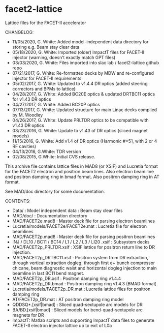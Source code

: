 # facet2-lattice
Lattice files for the FACET-II accelerator


CHANGELOG:
* 11/05/2020, G. White: Added model-independent data directory for storing e.g. Beam stay clear data
* 05/18/2020, G. White: Imported (older) ImpactT files for FACET-II injector (warning, doesn't exactly match GPT files)
* 03/03/2020, G. White: Files imported into slac lab / facet2-lattice github repo
* 07/21/2017, G. White: Re-formatted decks by MDW and re-configured injector for FACET-II requirements
* 05/02/2017, G. White: Updated to v1.4.4 DR optics (added steering correctors and BPMs to lattice)
* 04/28/2017, G. White: Added BC20E optics & updated DRTBC11 optics for v1.43 DR optics
* 04/27/2017, G. White: Added BC20P optics
* 07/13/2017, G. White: Updated structure for main Linac decks compiled by M. Woodley
* 04/26/2017, G. White: Update PRLTDR optics to be compatible with v1.43 DR optics
* 03/23/2016, G. White: Update to v1.43 of DR optics (sliced magnet models)
* 11/15/2016, G. White: Add v1.4 of DR optics (Harmonic #=51, with 2 or 4 RF cavities)
* 04/13/2016, G.White: TDR version
* 02/08/2015, G.White: Initial CVS release.

This archive file contains lattice files in MAD8 (or XSIF) and Lucretia format for the FACET2 electron and positron beam lines.
Also electron beam line and positron damping ring in bmad format.
Also positron damping ring in AT format.

See MAD/doc directory for some documentation.

CONTENTS:
* Data/ : Model independent data : Beam stay clear files
* MAD/doc/ : Documentation directory
* MAD/FACET2e.mad8 : Master deck file for parsing electron beamlines
* Lucretia/models/FACET2e/FACET2e.mat : Lucretia file for electron beamlines
* MAD/FACET2p.mad8 : Master deck file for parsing positron beamlines
*   INJ / DL10 / BC11 / BC14 / L1 / L2 / L3 / LI20 .xsif : Subsystem decks
* MAD/FACET2p_PRLTDR.xsif : XSIF lattice for positron return line to DR injection.
* MAD/FACET2p_DRTBC11.xsif : Positron system from DR extraction, through vertical extraction
                        dogleg, through first e+ bunch compressor chicane, beam diagnostic
                        waist and horizontal dogleg injection to main beamline in last
                        BC11 bend magnet.
* MAD/FACET2p_DR.xsif : Positron damping ring v1.4.4
* MAD/FACET2p_DR.bmad : Positron damping ring v1.4.3 (BMAD format)
* Lucretia/models/FACET2p_DR.mat : Lucretia lattice files for positron damping ring
* AT/FACET2p_DR.mat : AT positron damping ring model
* QDDSQ*.[xsif|bmad] : Sliced quad-sextupole arc models for DR
* BA/BD.[xsif|bmad] : Sliced models for bend-quad-sextupole arc magnets for DR
* ImpactT: Matlab scripts and supporting ImpactT data files to generate FACET-II electron injector lattice up to exit of L0a
